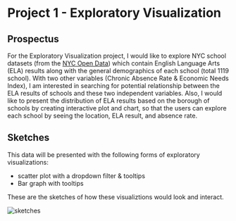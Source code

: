 # Project 1 - Exploratory Visualization

## Prospectus

For the Exploratory Visualization project, I would like to explore NYC school datasets (from the [NYC Open Data](https://data.cityofnewyork.us/Education/2013-2018-School-ELA-REsults/qkpp-pbi8)) which contain English Language Arts (ELA) results along with the general demographics of each school (total 1119 school). With two other variables (Chronic Absence Rate & Economic Needs Index), I am interested in searching for potential relationship between the ELA results of schools and these two independent variables. Also, I would like to present the distribution of ELA results based on the borough of schools by creating interactive plot and chart, so that the users can explore each school by seeing the location, ELA result, and absence rate. 


## Sketches

This data will be presented with the following forms of exploratory visualizations:

- scatter plot with a dropdown filter & tooltips
- Bar graph with tooltips

These are the sketches of how these visualiztions would look and interact.

![sketches](https://https://github.com/shinhwasobh/Interactive-Data-Vis-Fall2020/blob/master/Project/Sketches_exploratory.png)